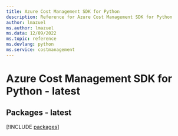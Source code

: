 ```yaml
---
title: Azure Cost Management SDK for Python
description: Reference for Azure Cost Management SDK for Python
author: lmazuel
ms.author: lmazuel
ms.data: 12/09/2022
ms.topic: reference
ms.devlang: python
ms.service: costmanagement
---
```

# Azure Cost Management SDK for Python - latest
## Packages - latest
[!INCLUDE [packages](cost-management-index.md)]